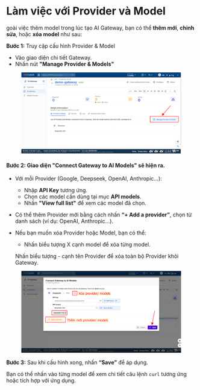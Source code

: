 # Làm việc với Provider và Model

goài việc thêm model trong lúc tạo AI Gateway, bạn có thể **thêm mới**, **chỉnh sửa**, hoặc **xóa model** như sau:

**Bước 1:** Truy cập cấu hình Provider & Model

* Vào giao diện chi tiết Gateway.
* Nhấn nút **"Manage Provider & Models"**

<figure><img src="../../../../.gitbook/assets/image (2) (1).png" alt=""><figcaption></figcaption></figure>

#### Bước 2: Giao diện **"Connect Gateway to AI Models"** sẽ hiện ra.

* Với mỗi Provider (Google, Deepseek, OpenAI, Anthropic…):
  * Nhập **API Key** tương ứng.
  * Chọn các model cần dùng tại mục **API models**.
  * Nhấn **"View full list"** để xem các model đã chọn.
* Có thể thêm Provider mới bằng cách nhấn **“+ Add a provider”**, chọn từ danh sách (ví dụ: OpenAI, Anthropic...).
*   Nếu bạn muốn xóa Provider hoặc Model, bạn có thể:

    * Nhấn biểu tượng X cạnh model để xóa từng model.

    Nhấn biểu tượng - cạnh tên Provider để xóa toàn bộ Provider khỏi Gateway.

<figure><img src="../../../../.gitbook/assets/image (3).png" alt=""><figcaption></figcaption></figure>

**Bước 3:** Sau khi cấu hình xong, nhấn **“Save”** để áp dụng.

Bạn có thể nhấn vào từng model để xem chi tiết câu lệnh `curl` tương ứng hoặc tích hợp với ứng dụng.
